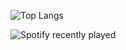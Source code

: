 ![Top Langs](https://github-readme-stats.vercel.app/api/top-langs/?username=BzzzThe18th&layout=compact)

![Spotify recently played](https://spotify-recently-played-readme.vercel.app/api?user=5ijj1ef3gtzy3iaj3q4obv1wr&width=1000)
